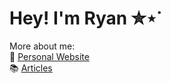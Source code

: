 # Hey! I'm Ryan ✮⋆˙

More about me: <br />
🔗 [Personal Website](https://forreya.vercel.app) <br />
📚 [Articles](https://medium.com/@forreya)
